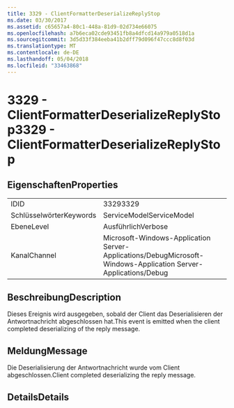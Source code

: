 ```yaml
---
title: 3329 - ClientFormatterDeserializeReplyStop
ms.date: 03/30/2017
ms.assetid: c65657a4-80c1-448a-81d9-02d734e66075
ms.openlocfilehash: a7b6eca02cde93451fb8a4dfcd14a979a0518d1a
ms.sourcegitcommit: 3d5d33f384eeba41b2dff79d096f47ccc8d8f03d
ms.translationtype: MT
ms.contentlocale: de-DE
ms.lasthandoff: 05/04/2018
ms.locfileid: "33463868"
---
```

# <a name="3329---clientformatterdeserializereplystop"></a><span data-ttu-id="03145-102">3329 - ClientFormatterDeserializeReplyStop</span><span class="sxs-lookup"><span data-stu-id="03145-102">3329 - ClientFormatterDeserializeReplyStop</span></span>
## <a name="properties"></a><span data-ttu-id="03145-103">Eigenschaften</span><span class="sxs-lookup"><span data-stu-id="03145-103">Properties</span></span>  
  
|||  
|-|-|  
|<span data-ttu-id="03145-104">ID</span><span class="sxs-lookup"><span data-stu-id="03145-104">ID</span></span>|<span data-ttu-id="03145-105">3329</span><span class="sxs-lookup"><span data-stu-id="03145-105">3329</span></span>|  
|<span data-ttu-id="03145-106">Schlüsselwörter</span><span class="sxs-lookup"><span data-stu-id="03145-106">Keywords</span></span>|<span data-ttu-id="03145-107">ServiceModel</span><span class="sxs-lookup"><span data-stu-id="03145-107">ServiceModel</span></span>|  
|<span data-ttu-id="03145-108">Ebene</span><span class="sxs-lookup"><span data-stu-id="03145-108">Level</span></span>|<span data-ttu-id="03145-109">Ausführlich</span><span class="sxs-lookup"><span data-stu-id="03145-109">Verbose</span></span>|  
|<span data-ttu-id="03145-110">Kanal</span><span class="sxs-lookup"><span data-stu-id="03145-110">Channel</span></span>|<span data-ttu-id="03145-111">Microsoft-Windows-Application Server-Applications/Debug</span><span class="sxs-lookup"><span data-stu-id="03145-111">Microsoft-Windows-Application Server-Applications/Debug</span></span>|  
  
## <a name="description"></a><span data-ttu-id="03145-112">Beschreibung</span><span class="sxs-lookup"><span data-stu-id="03145-112">Description</span></span>  
 <span data-ttu-id="03145-113">Dieses Ereignis wird ausgegeben, sobald der Client das Deserialisieren der Antwortnachricht abgeschlossen hat.</span><span class="sxs-lookup"><span data-stu-id="03145-113">This event is emitted when the client completed deserializing of the reply message.</span></span>  
  
## <a name="message"></a><span data-ttu-id="03145-114">Meldung</span><span class="sxs-lookup"><span data-stu-id="03145-114">Message</span></span>  
 <span data-ttu-id="03145-115">Die Deserialisierung der Antwortnachricht wurde vom Client abgeschlossen.</span><span class="sxs-lookup"><span data-stu-id="03145-115">Client completed deserializing the reply message.</span></span>  
  
## <a name="details"></a><span data-ttu-id="03145-116">Details</span><span class="sxs-lookup"><span data-stu-id="03145-116">Details</span></span>
